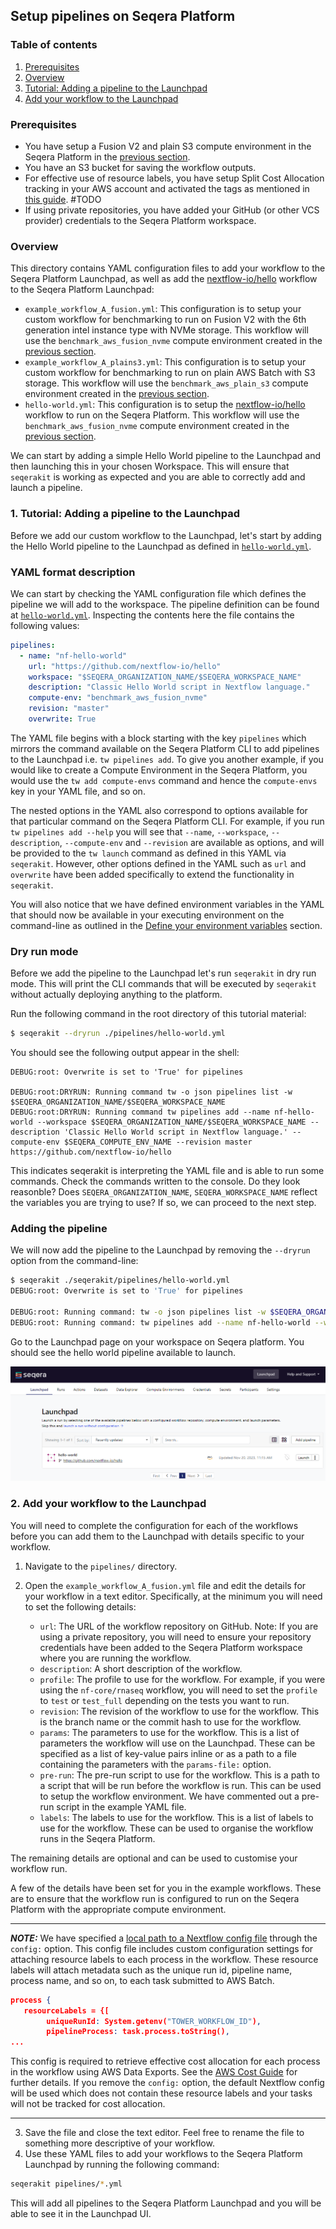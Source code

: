 ## Setup pipelines on Seqera Platform

### Table of contents
1. [Prerequisites](#prerequisites)
2. [Overview](#overview)
3. [Tutorial: Adding a pipeline to the Launchpad](#tutorial-adding-a-pipeline-to-the-launchpad)
4. [Add your workflow to the Launchpad](#add-your-workflow-to-the-launchpad)

### Prerequisites

- You have setup a Fusion V2 and plain S3 compute environment in the Seqera Platform in the [previous section](../02_setup_compute/README.md).
- You have an S3 bucket for saving the workflow outputs.
- For effective use of resource labels, you have setup Split Cost Allocation tracking in your AWS account and activated the tags as mentioned in [this guide](https://docs.seqera.io/platform/24.1/compute-envs/aws-batch#split-cost-allocation-tracking). #TODO
- If using private repositories, you have added your GitHub (or other VCS provider) credentials to the Seqera Platform workspace.

### Overview

This directory contains YAML configuration files to add your workflow to the Seqera Platform Launchpad, as well as add the [nextflow-io/hello](https://github.com/nextflow-io/hello) workflow to the Seqera Platform Launchpad:

- `example_workflow_A_fusion.yml`: This configuration is to setup your custom workflow for benchmarking to run on Fusion V2 with the 6th generation intel instance type with NVMe storage. This workflow will use the `benchmark_aws_fusion_nvme` compute environment created in the [previous section](../02_setup_compute/README.md).
- `example_workflow_A_plains3.yml`: This configuration is to setup your custom workflow for benchmarking to run on plain AWS Batch with S3 storage. This workflow will use the `benchmark_aws_plain_s3` compute environment created in the [previous section](../02_setup_compute/README.md).
- `hello-world.yml`: This configuration is to setup the [nextflow-io/hello](https://github.com/nextflow-io/hello) workflow to run on the Seqera Platform. This workflow will use the `benchmark_aws_fusion_nvme` compute environment created in the [previous section](../02_setup_compute/README.md).


We can start by adding a simple Hello World pipeline to the Launchpad and then launching this in your chosen Workspace. This will ensure that `seqerakit` is working as expected and you are able to correctly add and launch a pipeline.

### 1. Tutorial: Adding a pipeline to the Launchpad

Before we add our custom workflow to the Launchpad, let's start by adding the Hello World pipeline to the Launchpad as defined in [`hello-world.yml`](../seqerakit/pipelines/hello-world.yml).

### YAML format description

We can start by checking the YAML configuration file which defines the pipeline we will add to the workspace. The pipeline definition can be found at [`hello-world.yml`](./pipelines/hello_world.yml). Inspecting the contents here the file contains the following values:

```yaml
pipelines:
  - name: "nf-hello-world"
    url: "https://github.com/nextflow-io/hello"
    workspace: "$SEQERA_ORGANIZATION_NAME/$SEQERA_WORKSPACE_NAME"
    description: "Classic Hello World script in Nextflow language."
    compute-env: "benchmark_aws_fusion_nvme"
    revision: "master"
    overwrite: True
```

The YAML file begins with a block starting with the key `pipelines` which mirrors the command available on the Seqera Platform CLI to add pipelines to the Launchpad i.e. `tw pipelines add`. To give you another example, if you would like to create a Compute Environment in the Seqera Platform, you would use the `tw add compute-envs` command and hence the `compute-envs` key in your YAML file, and so on.

The nested options in the YAML also correspond to options available for that particular command on the Seqera Platform CLI. For example, if you run `tw pipelines add --help` you will see that `--name`, `--workspace`, `--description`, `--compute-env` and `--revision` are available as options, and will be provided to the `tw launch` command as defined in this YAML via `seqerakit`. However, other options defined in the YAML such as `url` and `overwrite` have been added specifically to extend the functionality in `seqerakit`.

You will also notice that we have defined environment variables in the YAML that should now be available in your executing environment on the command-line as outlined in the [Define your environment variables](./seqerakit.md#define-your-environment-variables) section.

### Dry run mode

Before we add the pipeline to the Launchpad let's run `seqerakit` in dry run mode. This will print the CLI commands that will be executed by `seqerakit` without actually deploying anything to the platform.

Run the following command in the root directory of this tutorial material:

```bash
$ seqerakit --dryrun ./pipelines/hello-world.yml
```

You should see the following output appear in the shell:

```shell
DEBUG:root: Overwrite is set to 'True' for pipelines

DEBUG:root:DRYRUN: Running command tw -o json pipelines list -w $SEQERA_ORGANIZATION_NAME/$SEQERA_WORKSPACE_NAME
DEBUG:root:DRYRUN: Running command tw pipelines add --name nf-hello-world --workspace $SEQERA_ORGANIZATION_NAME/$SEQERA_WORKSPACE_NAME --description 'Classic Hello World script in Nextflow language.' --compute-env $SEQERA_COMPUTE_ENV_NAME --revision master https://github.com/nextflow-io/hello
```

This indicates seqerakit is interpreting the YAML file and is able to run some commands. Check the commands written to the console. Do they look reasonble? Does `SEQERA_ORGANIZATION_NAME`, `SEQERA_WORKSPACE_NAME` reflect the variables you are trying to use? If so, we can proceed to the next step.

### Adding the pipeline

We will now add the pipeline to the Launchpad by removing the `--dryrun` option from the command-line:

```bash
$ seqerakit ./seqerakit/pipelines/hello-world.yml
DEBUG:root: Overwrite is set to 'True' for pipelines

DEBUG:root: Running command: tw -o json pipelines list -w $SEQERA_ORGANIZATION_NAME/$SEQERA_WORKSPACE_NAME
DEBUG:root: Running command: tw pipelines add --name nf-hello-world --workspace $SEQERA_ORGANIZATION_NAME/$SEQERA_WORKSPACE_NAME --description 'Classic Hello World script in Nextflow language.' --compute-env $SEQERA_COMPUTE_ENV_NAME --revision master https://github.com/nextflow-io/hello
```

Go to the Launchpad page on your workspace on Seqera platform. You should see the hello world pipeline available to launch.

![Hello World added to Launchpad](../docs/images/hello-world-pipelines-add.png)

### 2. Add your workflow to the Launchpad

You will need to complete the configuration for each of the workflows before you can add them to the Launchpad with details specific to your workflow.

1. Navigate to the `pipelines/` directory.
2. Open the `example_workflow_A_fusion.yml` file and edit the details for your workflow in a text editor. Specifically, at the minimum you will need to set the following details:

    - `url`: The URL of the workflow repository on GitHub. 
        Note: If you are using a private repository, you will need to ensure your repository credentials have been added to the Seqera Platform workspace where you are running the workflow.
    - `description`: A short description of the workflow.
    - `profile`: The profile to use for the workflow. For example, if you were using the `nf-core/rnaseq` workflow, you will need to set the `profile` to `test` or `test_full` depending on the tests you want to run.
    - `revision`: The revision of the workflow to use for the workflow. This is the branch name or the commit hash to use for the workflow.
    - `params`: The parameters to use for the workflow. This is a list of parameters the workflow will use on the Launchpad. These can be specified as a list of key-value pairs inline or as a path to a file containing the parameters with the `params-file:` option.
    - `pre-run`: The pre-run script to use for the workflow. This is a path to a script that will be run before the workflow is run. This can be used to setup the workflow environment. We have commented out a pre-run script in the example YAML file.
    - `labels`: The labels to use for the workflow. This is a list of labels to use for the workflow. These can be used to organise the workflow runs in the Seqera Platform.


The remaining details are optional and can be used to customise your workflow run.

A few of the details have been set for you in the example workflows. These are to ensure that the workflow run is configured to run on the Seqera Platform with the appropriate compute environment.

---

 **_NOTE:_** We have specified a [local path to a Nextflow config file](./pipelines/nextflow.config) through the `config:` option. This config file includes custom configuration settings for attaching resource labels to each process in the workflow. These resource labels will attach metadata such as the unique run id, pipeline name, process name, and so on, to each task submitted to AWS Batch. 
 
```json
process {
   resourceLabels = {[
        uniqueRunId: System.getenv("TOWER_WORKFLOW_ID"),
        pipelineProcess: task.process.toString(),
...
```
 
 This config is required to retrieve effective cost allocation for each process in the workflow using AWS Data Exports. See the [AWS Cost Guide](../docs/aws_cost_guide.md) for further details. If you remove the `config:` option, the default Nextflow config will be used which does not contain these resource labels and your tasks will not be tracked for cost allocation.

---

3. Save the file and close the text editor. Feel free to rename the file to something more descriptive of your workflow.
4. Use these YAML files to add your workflows to the Seqera Platform Launchpad by running the following command:

```bash
seqerakit pipelines/*.yml
```

This will add all pipelines to the Seqera Platform Launchpad and you will be able to see it in the Launchpad UI.
